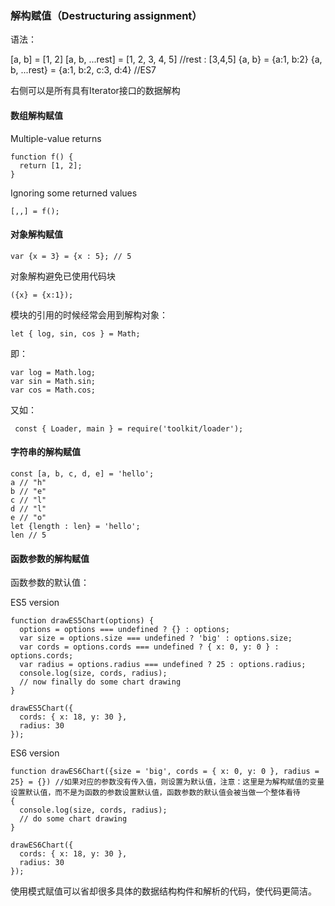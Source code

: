 ### 解构赋值（Destructuring assignment）

语法：

[a, b] = [1, 2]
[a, b, ...rest] = [1, 2, 3, 4, 5] //rest : [3,4,5]
{a, b} = {a:1, b:2}
{a, b, ...rest} = {a:1, b:2, c:3, d:4} //ES7

右侧可以是所有具有Iterator接口的数据解构

#### 数组解构赋值

Multiple-value returns

    function f() {
      return [1, 2];
    }

Ignoring some returned values
    
    [,,] = f();

#### 对象解构赋值

    var {x = 3} = {x : 5}; // 5

对象解构避免已使用代码块

    ({x} = {x:1});

模块的引用的时候经常会用到解构对象：

    let { log, sin, cos } = Math;

即：

    var log = Math.log;
    var sin = Math.sin;
    var cos = Math.cos;

又如：

     const { Loader, main } = require('toolkit/loader');

#### 字符串的解构赋值
    
    const [a, b, c, d, e] = 'hello';
    a // "h"
    b // "e"
    c // "l"
    d // "l"
    e // "o"
    let {length : len} = 'hello';
    len // 5

#### 函数参数的解构赋值

函数参数的默认值：

ES5 version
    
    function drawES5Chart(options) {
      options = options === undefined ? {} : options;
      var size = options.size === undefined ? 'big' : options.size;
      var cords = options.cords === undefined ? { x: 0, y: 0 } : options.cords;
      var radius = options.radius === undefined ? 25 : options.radius;
      console.log(size, cords, radius);
      // now finally do some chart drawing
    }

    drawES5Chart({
      cords: { x: 18, y: 30 },
      radius: 30
    });

ES6 version

    function drawES6Chart({size = 'big', cords = { x: 0, y: 0 }, radius = 25} = {}) //如果对应的参数没有传入值，则设置为默认值，注意：这里是为解构赋值的变量设置默认值，而不是为函数的参数设置默认值，函数参数的默认值会被当做一个整体看待
    {
      console.log(size, cords, radius);
      // do some chart drawing
    }

    drawES6Chart({
      cords: { x: 18, y: 30 },
      radius: 30
    });

使用模式赋值可以省却很多具体的数据结构构件和解析的代码，使代码更简洁。